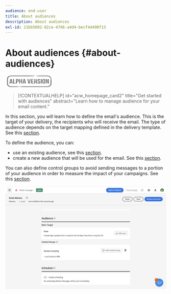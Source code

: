 ```yaml
---
audience: end-user
title: About audiences
description: About audiences
exl-id: 21bb5082-82ce-47d6-a4d4-becf44490f13
---
```

# About audiences {#about-audiences}

![](../assets/do-not-localize/badge.png)

>[!CONTEXTUALHELP]
>id="acw_homepage_card2"
>title="Get started with audiences"
>abstract="Learn how to manage audience for your email content."

<!--
Audience only created for the delivery, not available later-->


<!--
Three ways:
* existing audience

Campaign or AEP Audiences

* create new on the fly

query like AEP segment builder (same component with campaign data)

* import from file

show use case with a new audience creation (or import from file?)

control groups like acc: exract, random, based on attribute
-->

In this section, you will learn how to define the email's audience. This is the target of your delivery, the recipients who will receive the email. The type of audience depends on the target mapping defined in the delivery template. See this [section](../email/create-email.md). 

To define the audience, you can:

* use an existing audience, see this [section](add-audience.md).
* create a new audience that will be used for the email. See this [section](segment-builder.md).

You can also define control groups to avoid sending messages to a portion of your audience in order to measure the impact of your campaigns. See this [section](control-group.md).

![](assets/about-audience.png)
